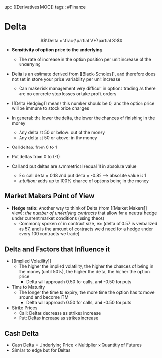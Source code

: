  up:: [[Derivatives MOC]]
tags:: #Finance 
# Delta
$$\Delta = \frac{\partial V}{\partial S}$$
- **Sensitivity of option price to the underlying**
	- The rate of increase in the option position per unit increase of the underlying

- Delta is an estimate derived from [[Black-Scholes]], and therefore does not set in stone your price variability per unit increase
	- Can make risk management very difficult in options trading as there are no concrete stop losses or take profit orders
- [[Delta Hedging]] means this number should be 0, and the option price will be immune to stock price changes

- In general: the lower the delta, the lower the chances of finishing in the money
	- Any delta at 50 or below: out of the money
	- Any delta at 50 or above: in the money

- Call deltas: from 0 to 1
- Put deltas from 0 to (-1)
- Call and put deltas are symmetrical (equal 1) in absolute value
	- Ex: call delta = 0.18 and put delta = -0.82 --> absolute value is 1
	- *Intuition:* adds up to 100% chance of options being in the money

## Market Makers Point of View
- **Hedge ratio:** Another way to think of Delta (from [[Market Makers]] view): *the number of underlying contracts* that allow for a neutral hedge under current market conditions (using theos)
	- Commonly spoken of in contract size, ex: (delta of 0.57 is verbalized as 57, and is the amount of contracts we'd need for a hedge under every 100 contracts we trade)

## Delta and Factors that Influence it
- [[Implied Volatility]]
	- The higher the implied volatility, the higher the chances of being in the money (until 50%), the higher the delta, the higher the option price
		- Delta will approach 0.50 for calls, and -0.50 for puts
- Time to Maturity
	- The longer the time to expiry, the more time the option has to move around and become ITM
		- Delta will approach 0.50 for calls, and -0.50 for puts
- Strike Prices
	- Call: Deltas decrease as strikes increase
	- Put: Deltas increase as strikes increase

## Cash Delta
- $\text{Cash Delta} = \text{Underlying Price} \times \text{Multiplier} \times \text{Quantitiy of Futures}$
- Similar to edge but for Deltas
